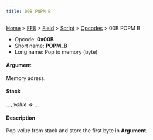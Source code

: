 ```yaml
---
title: 00B POPM B
---
```


[Home](/Main%20Page.md) > [FF8](/FF8.md) > [Field](/FF8/Field.md) > [Script](/FF8/Field/Script.md) > [Opcodes](/FF8/Field/Script/Opcodes.md) > 00B POPM B

-   Opcode: **0x00B**
-   Short name: **POPM\_B**
-   Long name: Pop to memory (byte)

#### Argument

Memory adress.

#### Stack

..., *value* =&gt; ...

#### Description

Pop *value* from stack and store the first byte in **Argument**.
